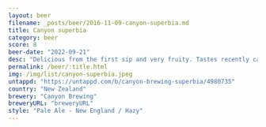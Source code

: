 ```yaml
---
layout: beer
filename: _posts/beer/2016-11-09-canyon-superbia.md
title: Canyon superbia
category: beer
score: 8
beer-date: "2022-09-21"
desc: "Delicious from the first sip and very fruity. Tastes recently canned. A little bit bitter at the end"
permalink: /beer/:title.html
img: /img/list/canyon-superbia.jpeg
untappd: "https://untappd.com/b/canyon-brewing-superbia/4980735"
country: "New Zealand"
brewery: "Canyon Brewing"
breweryURL: "breweryURL"
style: "Pale Ale - New England / Hazy"
---
```

